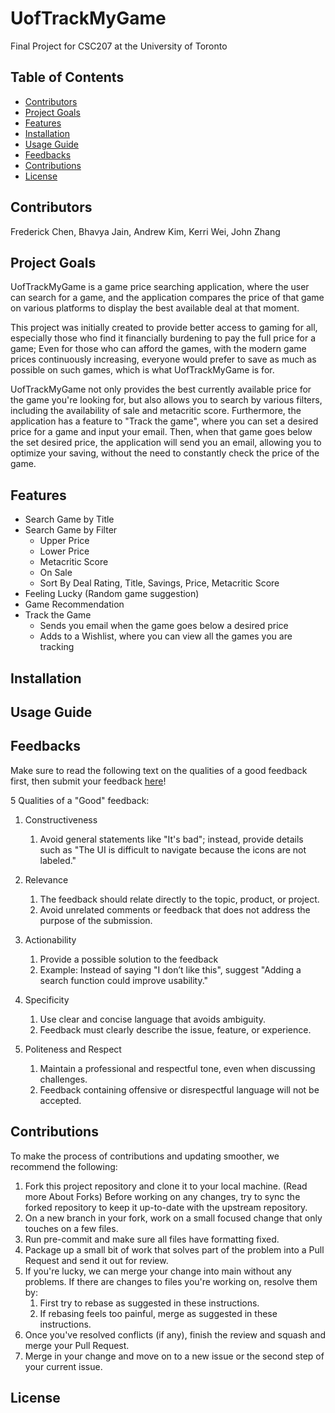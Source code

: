 # UofTrackMyGame
Final Project for CSC207 at the University of Toronto

## Table of Contents

- [Contributors](#contributors)
- [Project Goals](#project-goals)
- [Features](#features)
- [Installation](#installation)
- [Usage Guide](#usage-guide)
- [Feedbacks](#feedbacks)
- [Contributions](#contributions)
- [License](#license)


## Contributors
Frederick Chen, Bhavya Jain, Andrew Kim, Kerri Wei, John Zhang


## Project Goals
UofTrackMyGame is a game price searching application, where the user can search for a game, and the application compares the price of that game on various platforms to display the best available deal at that moment.

This project was initially created to provide better access to gaming for all, especially those who find it financially burdening to pay the full price for a game; Even for those who can afford the games, with the modern game prices continuously increasing, everyone would prefer to save as much as possible on such games, which is what UofTrackMyGame is for. 

UofTrackMyGame not only provides the best currently available price for the game you're looking for, but also allows you to search by various filters, including the availability of sale and metacritic score. Furthermore, the application has a feature to "Track the game", where you can set a desired price for a game and input your email. Then, when that game goes below the set desired price, the application will send you an email, allowing you to optimize your saving, without the need to constantly check the price of the game.


## Features
- Search Game by Title
- Search Game by Filter
  - Upper Price
  - Lower Price
  - Metacritic Score
  - On Sale
  - Sort By Deal Rating, Title, Savings, Price, Metacritic Score
- Feeling Lucky (Random game suggestion)
- Game Recommendation
- Track the Game
  - Sends you email when the game goes below a desired price
  - Adds to a Wishlist, where you can view all the games you are tracking

## Installation


## Usage Guide


## Feedbacks
Make sure to read the following text on the qualities of a good feedback first, then submit your feedback [here](https://forms.gle/hCCgtfJsUAzHo5sq5)!

5 Qualities of a "Good" feedback:

1. Constructiveness
    1. Avoid general statements like "It's bad"; instead, provide details such as "The UI is difficult to navigate because the icons are not labeled."

2. Relevance
    1. The feedback should relate directly to the topic, product, or project.
    2. Avoid unrelated comments or feedback that does not address the purpose of the submission.

3. Actionability
    1. Provide a possible solution to the feedback
    2. Example: Instead of saying "I don’t like this", suggest "Adding a search function could improve usability."

4. Specificity
    1. Use clear and concise language that avoids ambiguity.
    2. Feedback must clearly describe the issue, feature, or experience.

5. Politeness and Respect
    1. Maintain a professional and respectful tone, even when discussing challenges.
    2. Feedback containing offensive or disrespectful language will not be accepted.

## Contributions
To make the process of contributions and updating smoother, we recommend the following:

1. Fork this project repository and clone it to your local machine. (Read more About Forks)
Before working on any changes, try to sync the forked repository to keep it up-to-date with the upstream repository.
2. On a new branch in your fork, work on a small focused change that only touches on a few files.
3. Run pre-commit and make sure all files have formatting fixed.
4. Package up a small bit of work that solves part of the problem into a Pull Request and send it out for review.
5. If you're lucky, we can merge your change into main without any problems. If there are changes to files you're working on, resolve them by:
    1. First try to rebase as suggested in these instructions.
    2. If rebasing feels too painful, merge as suggested in these instructions.
8. Once you've resolved conflicts (if any), finish the review and squash and merge your Pull Request.
9. Merge in your change and move on to a new issue or the second step of your current issue.

## License
